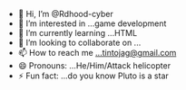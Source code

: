 - 👋 Hi, I’m @Rdhood-cyber
- 👀 I’m interested in ...game development 
- 🌱 I’m currently learning ...HTML
- 💞️ I’m looking to collaborate on ...
- 📫 How to reach me ...tintojag@gmail.com 
- 😄 Pronouns: ...He/Him/Attack helicopter 
- ⚡ Fun fact: ...do you know Pluto is a star 

<!---
Rdhood-cyber/Rdhood-cyber is a ✨ special ✨ repository because its `README.md` (this file) appears on your GitHub profile.
You can click the Preview link to take a look at your changes.
--->
